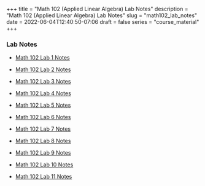 +++
title = "Math 102 (Applied Linear Algebra) Lab Notes"
description = "Math 102 (Applied Linear Algebra) Lab Notes"
slug = "math102_lab_notes"
date = 2022-06-04T12:40:50-07:06
draft = false
series = "course_material"
+++

### Lab Notes

+ [Math 102 Lab 1 Notes](/math_102/Math_102_Lab_1_Notes.pdf)

+ [Math 102 Lab 2 Notes](/math_102/Math_102_Lab_2_Notes.pdf)

+ [Math 102 Lab 3 Notes](/math_102/Math_102_Lab_3_Notes.pdf)

+ [Math 102 Lab 4 Notes](/math_102/Math_102_Lab_4_Notes.pdf)

+ [Math 102 Lab 5 Notes](/math_102/Math_102_Lab_5_Notes.pdf)

+ [Math 102 Lab 6 Notes](/math_102/Math_102_Lab_6_Notes.pdf)

+ [Math 102 Lab 7 Notes](/math_102/Math_102_Lab_7_Notes.pdf)

+ [Math 102 Lab 8 Notes](/math_102/Math_102_Lab_8_Notes.pdf)

+ [Math 102 Lab 9 Notes](/math_102/Math_102_Lab_9_Notes.pdf)

+ [Math 102 Lab 10 Notes](/math_102/Math_102_Lab_10_Notes.pdf)

+ [Math 102 Lab 11 Notes](/math_102/Math_102_Lab_11_Notes.pdf)
